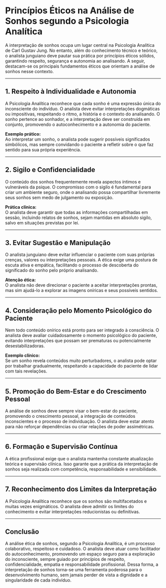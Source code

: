 # Princípios Éticos na Análise de Sonhos segundo a Psicologia Analítica

A interpretação de sonhos ocupa um lugar central na Psicologia Analítica de Carl Gustav Jung. No entanto, além do conhecimento técnico e teórico, o analista junguiano deve pautar sua prática por princípios éticos sólidos, garantindo respeito, segurança e autonomia ao analisando. A seguir, destacam-se os principais fundamentos éticos que orientam a análise de sonhos nesse contexto.

---

## 1. **Respeito à Individualidade e Autonomia**

A Psicologia Analítica reconhece que cada sonho é uma expressão única do inconsciente do indivíduo. O analista deve evitar interpretações dogmáticas ou impositivas, respeitando o ritmo, a história e o contexto do analisando. O sonho pertence ao sonhador, e a interpretação deve ser construída em conjunto, promovendo o autoconhecimento e a autonomia do paciente.

**Exemplo prático:**  
Ao interpretar um sonho, o analista pode sugerir possíveis significados simbólicos, mas sempre convidando o paciente a refletir sobre o que faz sentido para sua própria experiência.

---

## 2. **Sigilo e Confidencialidade**

O conteúdo dos sonhos frequentemente revela aspectos íntimos e vulneráveis da psique. O compromisso com o sigilo é fundamental para criar um ambiente seguro, onde o analisando possa compartilhar livremente seus sonhos sem medo de julgamento ou exposição.

**Prática clínica:**  
O analista deve garantir que todas as informações compartilhadas em sessão, incluindo relatos de sonhos, sejam mantidas em absoluto sigilo, salvo em situações previstas por lei.

---

## 3. **Evitar Sugestão e Manipulação**

O analista junguiano deve evitar influenciar o paciente com suas próprias crenças, valores ou interpretações pessoais. A ética exige uma postura de escuta ativa e empática, facilitando o processo de descoberta do significado do sonho pelo próprio analisando.

**Atenção ética:**  
O analista não deve direcionar o paciente a aceitar interpretações prontas, mas sim ajudá-lo a explorar as imagens oníricas e seus possíveis sentidos.

---

## 4. **Consideração pelo Momento Psicológico do Paciente**

Nem todo conteúdo onírico está pronto para ser integrado à consciência. O analista deve avaliar cuidadosamente o momento psicológico do paciente, evitando interpretações que possam ser prematuras ou potencialmente desestabilizadoras.

**Exemplo clínico:**  
Se um sonho revela conteúdos muito perturbadores, o analista pode optar por trabalhar gradualmente, respeitando a capacidade do paciente de lidar com tais revelações.

---

## 5. **Promoção do Bem-Estar e do Crescimento Pessoal**

A análise de sonhos deve sempre visar o bem-estar do paciente, promovendo o crescimento pessoal, a integração de conteúdos inconscientes e o processo de individuação. O analista deve estar atento para não reforçar dependências ou criar relações de poder assimétricas.

---

## 6. **Formação e Supervisão Contínua**

A ética profissional exige que o analista mantenha constante atualização teórica e supervisão clínica. Isso garante que a prática da interpretação de sonhos seja realizada com competência, responsabilidade e sensibilidade.

---

## 7. **Reconhecimento dos Limites da Interpretação**

A Psicologia Analítica reconhece que os sonhos são multifacetados e muitas vezes enigmáticos. O analista deve admitir os limites do conhecimento e evitar interpretações reducionistas ou definitivas.

---

## **Conclusão**

A análise ética de sonhos, segundo a Psicologia Analítica, é um processo colaborativo, respeitoso e cuidadoso. O analista deve atuar como facilitador do autoconhecimento, promovendo um espaço seguro para a exploração do inconsciente, sempre guiado por princípios de respeito, confidencialidade, empatia e responsabilidade profissional. Dessa forma, a interpretação de sonhos torna-se uma ferramenta poderosa para o desenvolvimento humano, sem jamais perder de vista a dignidade e a singularidade de cada indivíduo.
